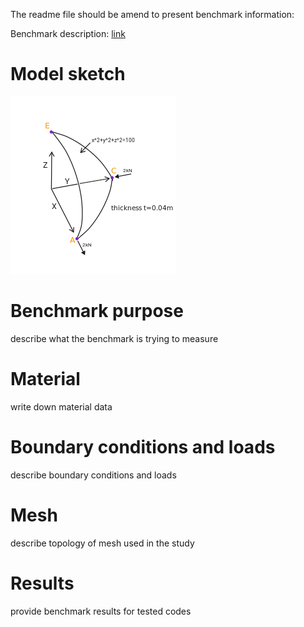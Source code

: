   The readme file should be amend to present benchmark information:
  
  Benchmark description: [link](http://wufengyun.com:888/v6.14/books/bmk/default.htm?startat=ch04s02anf03.html)

  # Model sketch
  ![image](./other/sketch.png)
  # Benchmark purpose
  describe what the benchmark is trying to measure
  # Material
  write down material data
  # Boundary conditions and loads
  describe boundary conditions and loads
  # Mesh
  describe topology of mesh used in the study
  # Results
  provide benchmark results for tested codes
